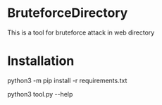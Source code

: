  # BruteforceDirectory
This is a tool for bruteforce attack in web directory

# Installation

python3 -m pip install -r requirements.txt

python3 tool.py --help
